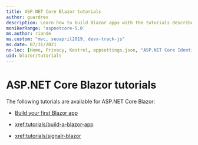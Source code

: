 ```yaml
---
title: ASP.NET Core Blazor tutorials
author: guardrex
description: Learn how to build Blazor apps with the tutorials described by this article.
monikerRange: 'aspnetcore-5.0'
ms.author: riande
ms.custom: "mvc, seoapril2019, devx-track-js"
ms.date: 07/31/2021
no-loc: [Home, Privacy, Kestrel, appsettings.json, "ASP.NET Core Identity", cookie, Cookie, Blazor, "Blazor Server", "Blazor WebAssembly", "Identity", "Let's Encrypt", Razor, SignalR]
uid: blazor/tutorials
---
```

# ASP.NET Core Blazor tutorials

The following tutorials are available for ASP.NET Core Blazor:

* [Build your first Blazor app](https://dotnet.microsoft.com/learn/aspnet/blazor-tutorial/intro)

* <xref:tutorials/build-a-blazor-app>

* <xref:tutorials/signalr-blazor>

